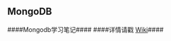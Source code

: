 MongoDB
-------
####Mongodb学习笔记####
####详情请戳 [Wiki](https://github.com/qianjiahao/MongoDB/wiki)####
